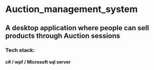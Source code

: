 # Auction_management_system
## A desktop application where people can sell products through Auction sessions 
### Tech stack:
#### c# / wpf / Microsoft sql server
